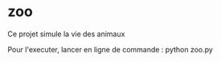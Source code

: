 # zoo

Ce projet simule la vie des animaux

Pour l'executer, lancer en ligne de commande :
python zoo.py 
